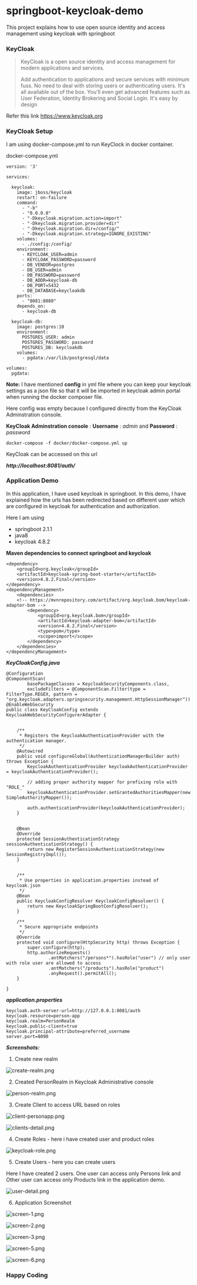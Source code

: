 # springboot-keycloak-demo
This project explains how to use open source identity and access management using keycloak with springboot

### KeyCloak

> KeyCloak is a open source identity and access management for modern applications and services.
>
>Add authentication to applications and secure services with minimum fuss. No need to deal with storing users or authenticating users. It's all available out of the box.
>You'll even get advanced features such as User Federation, Identity Brokering and Social Login.
>It's easy by design

Refer this link https://www.keycloak.org


### KeyCloak Setup

I am using docker-compose.yml to run KeyClock in docker container.

docker-compose.yml

```
version: '3'

services:

  keycloak:
    image: jboss/keycloak
    restart: on-failure
    command:
      - "-b"
      - "0.0.0.0"
      - "-Dkeycloak.migration.action=import"
      - "-Dkeycloak.migration.provider=dir"
      - "-Dkeycloak.migration.dir=/config/"
      - "-Dkeycloak.migration.strategy=IGNORE_EXISTING"
    volumes:
      - ./config:/config/
    environment:
      - KEYCLOAK_USER=admin
      - KEYCLOAK_PASSWORD=password
      - DB_VENDOR=postgres
      - DB_USER=admin
      - DB_PASSWORD=password
      - DB_ADDR=keycloak-db
      - DB_PORT=5432
      - DB_DATABASE=keycloakdb
    ports:
      - "8081:8080"
    depends_on:
      - keycloak-db

  keycloak-db:
    image: postgres:10
    environment:
      POSTGRES_USER: admin
      POSTGRES_PASSWORD: password
      POSTGRES_DB: keycloakdb
    volumes:
      - pgdata:/var/lib/postgresql/data

volumes:
  pgdata:

```

**Note:** I have mentioned **config** in yml file where you can keep your keycloak settings as a json file so that it will be imported in keycloak admin portal when running the docker composer file.

Here config was empty because I configured directly from the KeyCloak Adminstration console.

**KeyCloak Adminstration console** : **Username** : _admin_ and **Password** : _password_

```
docker-compose -f docker/docker-compose.yml up

```

KeyCloak can be accessed on this url

**_http://localhost:8081/auth/_**


### Application Demo

In this application, I have used keycloak in springboot. In this demo, I have explained how the urls has been redirected based on different user which are configured in keycloak for authentication and authorization.

Here I am using 

* springboot 2.1.1
* java8
* keycloak 4.8.2

**Maven dependencies to connect springboot and keycloak**

```
<dependency>
    <groupId>org.keycloak</groupId>
	<artifactId>keycloak-spring-boot-starter</artifactId>
	<version>4.8.2.Final</version>
</dependency>
<dependencyManagement>
	<dependencies>
	<!-- https://mvnrepository.com/artifact/org.keycloak.bom/keycloak-adapter-bom -->
	    <dependency>
			<groupId>org.keycloak.bom</groupId>
			<artifactId>keycloak-adapter-bom</artifactId>
			<version>4.8.2.Final</version>
			<type>pom</type>
			<scope>import</scope>
		</dependency>
	</dependencies>
</dependencyManagement>

```

**_KeyCloakConfig.java_**

```
@Configuration
@ComponentScan(
        basePackageClasses = KeycloakSecurityComponents.class,
        excludeFilters = @ComponentScan.Filter(type = FilterType.REGEX, pattern = "org.keycloak.adapters.springsecurity.management.HttpSessionManager"))
@EnableWebSecurity
public class KeyCloakConfig extends KeycloakWebSecurityConfigurerAdapter {


    /**
     * Registers the KeycloakAuthenticationProvider with the authentication manager.
     */
    @Autowired
    public void configureGlobal(AuthenticationManagerBuilder auth) throws Exception {
        KeycloakAuthenticationProvider keycloakAuthenticationProvider = keycloakAuthenticationProvider();

        // adding proper authority mapper for prefixing role with "ROLE_"
        keycloakAuthenticationProvider.setGrantedAuthoritiesMapper(new SimpleAuthorityMapper());

        auth.authenticationProvider(keycloakAuthenticationProvider);
    }


    @Bean
    @Override
    protected SessionAuthenticationStrategy sessionAuthenticationStrategy() {
        return new RegisterSessionAuthenticationStrategy(new SessionRegistryImpl());
    }


    /**
     * Use properties in application.properties instead of keycloak.json
     */
    @Bean
    public KeycloakConfigResolver KeycloakConfigResolver() {
        return new KeycloakSpringBootConfigResolver();
    }

    /**
     * Secure appropriate endpoints
     */
    @Override
    protected void configure(HttpSecurity http) throws Exception {
        super.configure(http);
        http.authorizeRequests()
                .antMatchers("/persons*").hasRole("user") // only user with role user are allowed to access
                .antMatchers("/products").hasRole("product")
                .anyRequest().permitAll();
    }

}

```

**_application.properties_**

```
keycloak.auth-server-url=http://127.0.0.1:8081/auth
keycloak.resource=person-app
keycloak.realm=PersonRealm
keycloak.public-client=true
keycloak.principal-attribute=preferred_username
server.port=8090

```


**_Screenshots:_**

1. Create new realm

![create-realm.png](create-realm.png)

2. Created PersonRealm in Keycloak Administrative console

![person-realm.png](person-realm.png)

3. Create Client to access URL based on roles

![client-personapp.png](client-personapp.png)

![clients-detail.png](clients-detail.png)

4. Create Roles - here i have created user and product roles

![keycloak-role.png](keycloak-role.png)

5. Create Users - here you can create users
   
Here I have created 2 users. One user can access only Persons link and Other user can access only Products link in the application demo.

![user-detail.png](user-detail.png)

6. Application Screenshot

![screen-1.png](screen-1.png)

![screen-2.png](screen-2.png)

![screen-3.png](screen-3.png)

![screen-5.png](screen-5.png)

![screen-6.png](screen-6.png)


### Happy Coding